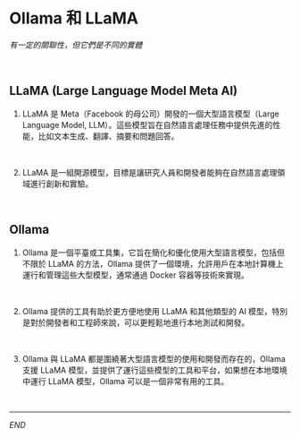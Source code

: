# Ollama 和 LLaMA 

_有一定的關聯性，但它們是不同的實體_

<br>

## LLaMA (Large Language Model Meta AI)

1. LLaMA 是 Meta（Facebook 的母公司）開發的一個大型語言模型（Large Language Model, LLM）。這些模型旨在自然語言處理任務中提供先進的性能，比如文本生成、翻譯、摘要和問題回答。

<br>

2. LLaMA 是一組開源模型，目標是讓研究人員和開發者能夠在自然語言處理領域進行創新和實驗。

<br>

## Ollama

1. Ollama 是一個平臺或工具集，它旨在簡化和優化使用大型語言模型，包括但不限於 LLaMA 的方法，Ollama 提供了一個環境，允許用戶在本地計算機上運行和管理這些大型模型，通常通過 Docker 容器等技術來實現。

<br>

2. Ollama 提供的工具有助於更方便地使用 LLaMA 和其他類型的 AI 模型，特別是對於開發者和工程師來說，可以更輕鬆地進行本地測試和開發。

<br>

3. Ollama 與 LLaMA 都是圍繞著大型語言模型的使用和開發而存在的，Ollama 支援 LLaMA 模型，並提供了運行這些模型的工具和平台，如果想在本地環境中運行 LLaMA 模型，Ollama 可以是一個非常有用的工具。

<br>

___

_END_